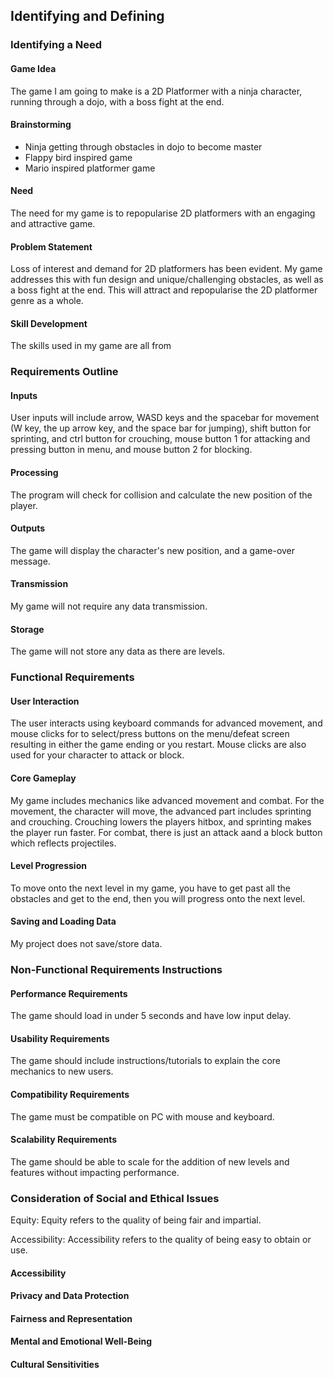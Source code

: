 ## **Identifying and Defining**

### **Identifying a Need**
#### Game Idea
The game I am going to make is a 2D Platformer with a ninja character, running through a dojo, with a boss fight at the end.

#### Brainstorming
* Ninja getting through obstacles in dojo to become master
* Flappy bird inspired game
* Mario inspired platformer game

#### Need
The need for my game is to repopularise 2D platformers with an engaging and attractive game.

#### Problem Statement
Loss of interest and demand for 2D platformers has been evident. My game addresses this with fun design and unique/challenging obstacles, as well as a boss fight at the end. This will attract and repopularise the 2D platformer genre as a whole.

#### Skill Development
The skills used in my game are all from 

### **Requirements Outline**
#### Inputs
User inputs will include arrow, WASD keys and the spacebar for movement (W key, the up arrow key, and the space bar for jumping), shift button for sprinting, and ctrl button for crouching, mouse button 1 for attacking and pressing button in menu, and mouse button 2 for blocking.

#### Processing
The program will check for collision and calculate the new position of the player.

#### Outputs
The game will display the character's new position, and a game-over message.

#### Transmission
My game will not require any data transmission.

#### Storage
The game will not store any data as there are levels.

### **Functional Requirements**
#### User Interaction
The user interacts using keyboard commands for advanced movement, and mouse clicks for to select/press buttons on the menu/defeat screen resulting in either the game ending or you restart. Mouse clicks are also used for your character to attack or block.

#### Core Gameplay
My game includes mechanics like advanced movement and combat. For the movement, the character will move, the advanced part includes sprinting and crouching. Crouching lowers the players hitbox, and sprinting makes the player run faster. For combat, there is just an attack aand a block button which reflects projectiles.

#### Level Progression
To move onto the next level in my game, you have to get past all the obstacles and get to the end, then you will progress onto the next level.

#### Saving and Loading Data
My project does not save/store data.

### **Non-Functional Requirements Instructions**
#### Performance Requirements
The game should load in under 5 seconds and have low input delay.

#### Usability Requirements
The game should include instructions/tutorials to explain the core mechanics to new users.

#### Compatibility Requirements
The game must be compatible on PC with mouse and keyboard.

#### Scalability Requirements
The game should be able to scale for the addition of new levels and features without impacting performance.

### **Consideration of Social and Ethical Issues**
Equity: Equity refers to the quality of being fair and impartial.

Accessibility: Accessibility refers to the quality of being easy to obtain or use.

#### Accessibility

#### Privacy and Data Protection

#### Fairness and Representation

#### Mental and Emotional Well-Being

#### Cultural Sensitivities